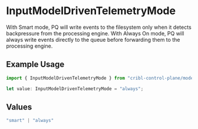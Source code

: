 # InputModelDrivenTelemetryMode

With Smart mode, PQ will write events to the filesystem only when it detects backpressure from the processing engine. With Always On mode, PQ will always write events directly to the queue before forwarding them to the processing engine.

## Example Usage

```typescript
import { InputModelDrivenTelemetryMode } from "cribl-control-plane/models";

let value: InputModelDrivenTelemetryMode = "always";
```

## Values

```typescript
"smart" | "always"
```